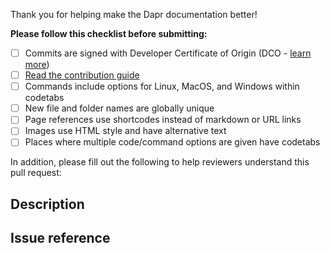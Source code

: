 Thank you for helping make the Dapr documentation better!

**Please follow this checklist before submitting:**
- [ ] Commits are signed with Developer Certificate of Origin (DCO - [learn more](https://docs.dapr.io/contributing/contributing-overview/#developer-certificate-of-origin-signing-your-work))
- [ ] [Read the contribution guide](https://docs.dapr.io/contributing/contributing-docs/)
- [ ] Commands include options for Linux, MacOS, and Windows within codetabs
- [ ] New file and folder names are globally unique
- [ ] Page references use shortcodes instead of markdown or URL links
- [ ] Images use HTML style and have alternative text
- [ ] Places where multiple code/command options are given have codetabs

In addition, please fill out the following to help reviewers understand this pull request:

## Description

<!--Please explain the changes you've made-->

## Issue reference

<!--Please reference the issue this PR will close: #[issue number]-->
